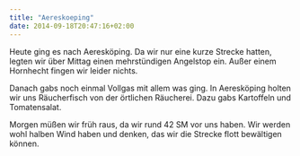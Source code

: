 ```yaml
---
title: "Aereskoeping"
date: 2014-09-18T20:47:16+02:00
---
```

Heute ging es nach Aeresköping. Da wir nur eine kurze Strecke hatten, legten wir über Mittag einen mehrstündigen Angelstop ein. Außer einem Hornhecht fingen wir leider nichts.

Danach gabs noch einmal Vollgas mit allem was ging. In Aeresköping holten wir uns Räucherfisch von der örtlichen Räucherei. Dazu gabs Kartoffeln und Tomatensalat.

Morgen müßen wir früh raus, da wir rund 42 SM vor uns haben. Wir werden wohl halben Wind haben und denken, das wir die Strecke flott bewältigen können.
